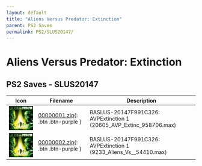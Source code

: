 ```yaml
---
layout: default
title: "Aliens Versus Predator: Extinction"
parent: PS2 Saves
permalink: PS2/SLUS20147/
---
```

# Aliens Versus Predator: Extinction

## PS2 Saves - SLUS20147

| Icon | Filename | Description |
|------|----------|-------------|
| ![Aliens Versus Predator: Extinction](icon0.png) | [00000001.zip](00000001.zip){: .btn .btn-purple } | BASLUS-20147F991C326: AVPExtinction 1 (20605_AVP_Extinc_958706.max) |
| ![Aliens Versus Predator: Extinction](icon0.png) | [00000002.zip](00000002.zip){: .btn .btn-purple } | BASLUS-20147F991C326: AVPExtinction 1 (9233_Aliens_Vs__54410.max) |
